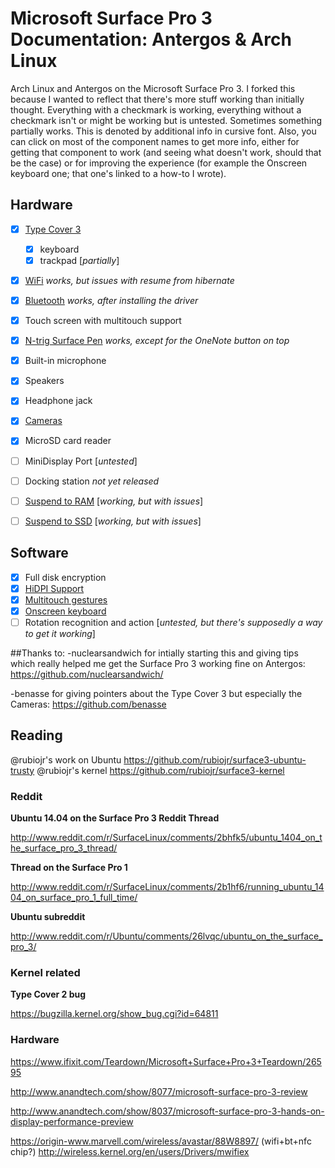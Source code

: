 # Microsoft Surface Pro 3 Documentation: Antergos & Arch Linux

Arch Linux and Antergos on the Microsoft Surface Pro 3. I forked this because I wanted to reflect that there's more stuff working than initially thought. Everything with a checkmark is working, everything without a checkmark isn't or might be working but is untested. Sometimes something partially works. This is denoted by additional info in cursive font. Also, you can click on most of the component names to get more info, either for getting that component to work (and seeing what doesn't work, should that be the case) or for improving the experience (for example the Onscreen keyboard one; that one's linked to a how-to I wrote).

## Hardware

* [x] [Type Cover 3][#1]
  * [x] keyboard
  * [x] trackpad [*partially*]
* [x] [WiFi][#2] *works, but issues with resume from hibernate*
* [x] [Bluetooth][#2] *works, after installing the driver*
* [x] Touch screen with multitouch support
* [x] [N-trig Surface Pen][#4] *works, except for the OneNote button on top*
* [x] Built-in microphone
* [x] Speakers
* [x] Headphone jack
* [x] [Cameras][#3]
* [x] MicroSD card reader
* [ ] MiniDisplay Port [*untested*]
* [ ] Docking station *not yet released*
* [ ] [Suspend to RAM][#2] [*working, but with issues*]
* [ ] [Suspend to SSD][#2] [*working, but with issues*]


## Software

* [x] Full disk encryption
* [x] [HiDPI Support][#7]
* [x] [Multitouch gestures][#6]
* [x] [Onscreen keyboard][#5]
* [ ] Rotation recognition and action [*untested, but there's supposedly a way to get it working*]

[#1]: https://github.com/Vistaus/surface3-arch-antergoslinux/issues/1
[#2]: https://github.com/Vistaus/surface3-arch-antergoslinux/issues/2
[#3]: https://github.com/Vistaus/surface3-arch-antergoslinux/issues/3
[#4]: https://github.com/Vistaus/surface3-arch-antergoslinux/issues/4
[#5]: https://github.com/Vistaus/surface3-arch-antergoslinux/issues/5
[#6]: https://github.com/Vistaus/surface3-arch-antergoslinux/issues/6
[#7]: https://github.com/Vistaus/surface3-arch-antergoslinux/issues/7
[#8]: https://github.com/nuclearsandwich/surface3-archlinux/issues/8


##Thanks to:
-nuclearsandwich for intially starting this and giving tips which really helped me get the Surface Pro 3 working fine on Antergos: https://github.com/nuclearsandwich/

-benasse for giving pointers about the Type Cover 3 but especially the Cameras: https://github.com/benasse

## Reading

@rubiojr's work on Ubuntu https://github.com/rubiojr/surface3-ubuntu-trusty
@rubiojr's kernel https://github.com/rubiojr/surface3-kernel

### Reddit

**Ubuntu 14.04 on the Surface Pro 3 Reddit Thread**

http://www.reddit.com/r/SurfaceLinux/comments/2bhfk5/ubuntu_1404_on_the_surface_pro_3_thread/

**Thread on the Surface Pro 1**

http://www.reddit.com/r/SurfaceLinux/comments/2b1hf6/running_ubuntu_1404_on_surface_pro_1_full_time/

**Ubuntu subreddit**

http://www.reddit.com/r/Ubuntu/comments/26lvqc/ubuntu_on_the_surface_pro_3/

### Kernel related

**Type Cover 2 bug**

https://bugzilla.kernel.org/show_bug.cgi?id=64811

### Hardware

https://www.ifixit.com/Teardown/Microsoft+Surface+Pro+3+Teardown/26595

http://www.anandtech.com/show/8077/microsoft-surface-pro-3-review

http://www.anandtech.com/show/8037/microsoft-surface-pro-3-hands-on-display-performance-preview

https://origin-www.marvell.com/wireless/avastar/88W8897/ (wifi+bt+nfc chip?)
http://wireless.kernel.org/en/users/Drivers/mwifiex
